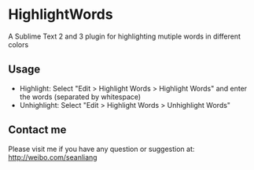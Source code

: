 HighlightWords
==============

A Sublime Text 2 and 3 plugin for highlighting mutiple words in different colors

Usage
------------------
* Highlight: Select "Edit > Highlight Words > Highlight Words" and enter the words (separated by whitespace)
* Unhighlight: Select "Edit > Highlight Words > Unhighlight Words"

Contact me
------------------
Please visit me if you have any question or suggestion at: http://weibo.com/seanliang
